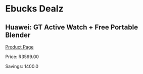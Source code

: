 
# Ebucks Dealz
## Huawei: GT Active Watch + Free Portable Blender
[Product Page](https://www.ebucks.com/web/shop/productSelected.do?prodId=1053286699&catId=247215498)

Price: R3599.00

Savings: 1400.0


	